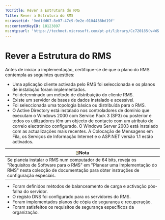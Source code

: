 ```yaml
---
TOCTitle: Rever a Estrutura do RMS
Title: Rever a Estrutura do RMS
ms:assetid: '0ed1dd67-8e07-47c9-9e2e-0104438bd19f'
ms:contentKeyID: 18123897
ms:mtpsurl: 'https://technet.microsoft.com/pt-pt/library/Cc720185(v=WS.10)'
---
```


Rever a Estrutura do RMS
========================

Antes de iniciar a implementação, certifique-se de que o plano do RMS contempla as seguintes questões:

-   Uma aplicação cliente activada pelo RMS foi seleccionada e os planos de instalação foram implementados.
-   Foi determinado um método de distribuição do cliente RMS.
-   Existe um servidor de bases de dados instalado e acessível.
-   Foi seleccionada uma topologia básica ou distribuída para o RMS.
-   O Active Directory está instalado nos controladores de domínio que executam o Windows 2000 com Service Pack 3 (SP3) ou posterior e todos os utilizadores têm um objecto de contacto com um atributo de correio electrónico configurado. O Windows Server 2003 está instalado com as actualizações mais recentes. A Colocação de Mensagens em Fila, os Serviços de Informação Internet e o ASP.NET versão 1.1 estão activados.

| ![](images/Cc720185.note(WS.10).gif)Nota                                                                                                                                                    |
|--------------------------------------------------------------------------------------------------------------------------------------------------------------------------------------------------------------------------|
| Se planeia instalar o RMS num computador de 64 bits, reveja os "Requisitos de Software para o RMS" em "Planear uma Implementação do RMS" nesta colecção de documentação para obter instruções de configuração especiais. |

-   Foram definidos métodos de balanceamento de carga e activação pós-falha do servidor.
-   O registo DNS foi configurado para os servidores do RMS.
-   Foram implementados planos de cópia de segurança e recuperação.
-   Foram satisfeitos os requisitos de segurança específicos da organização.
